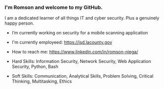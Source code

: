 ### I'm Romson and welcome to my GitHub.

I am a dedicated learner of all things IT and cyber security. Plus a genuinely happy person.

- I’m currently working on security for a mobile scanning application 
- I'm currently employeed: https://isd.lacounty.gov
- How to reach me: https://www.linkedin.com/in/romson-niega/
  
- Hard Skills: Information Security, Network Security, Web Application Security, Python, Bash
- Soft Skills: Communication, Analytical Skills, Problem Solving, Critical Thinking, Multitasking, Ethics
<!--
**Romson-Niega/romson-niega** is a ✨ _special_ ✨ repository because its `README.md` (this file) appears on your GitHub profile.

Here are some ideas to get you started:

- 🔭 I’m currently working on ...
- 🌱 I’m currently learning ...
- 👯 I’m looking to collaborate on ...
- 🤔 I’m looking for help with ...
- 💬 Ask me about ...
- 📫 How to reach me: ...
- 😄 Pronouns: ...
- ⚡ Fun fact: ...
-->
